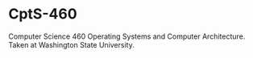 # CptS-460
Computer Science 460 Operating Systems and Computer Architecture. Taken at Washington State University.
